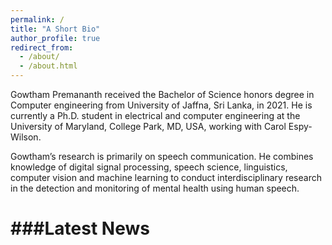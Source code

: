 ```yaml
---
permalink: /
title: "A Short Bio"
author_profile: true
redirect_from: 
  - /about/
  - /about.html
---
```


Gowtham Premananth received the Bachelor of Science honors degree in Computer engineering from University of Jaffna, Sri Lanka, in 2021. He is currently a Ph.D. student in electrical and computer engineering at the University of Maryland, College Park, MD, USA, working with Carol Espy-Wilson.

Gowtham’s research is primarily on speech communication. He combines knowledge of digital signal processing, speech science, linguistics, computer vision and machine learning to conduct interdisciplinary research in the detection and monitoring of mental health using human speech.

###Latest News
===============